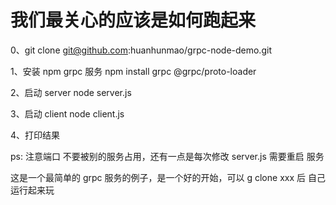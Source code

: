 # 我们最关心的应该是如何跑起来

0、git clone git@github.com:huanhunmao/grpc-node-demo.git

1、安装 npm grpc 服务  npm install grpc @grpc/proto-loader

2、启动 server node server.js

3、启动 client node client.js

4、打印结果


ps: 注意端口 不要被别的服务占用，还有一点是每次修改 server.js 需要重启 服务


这是一个最简单的 grpc 服务的例子，是一个好的开始，可以 g clone xxx 后 自己 运行起来玩

